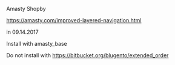 Amasty Shopby

https://amasty.com/improved-layered-navigation.html

in 09.14.2017

Install with amasty_base

Do not install with 
https://bitbucket.org/blugento/extended_order